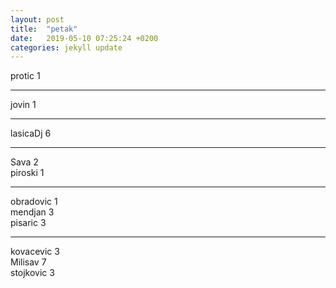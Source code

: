 ```yaml
---
layout: post
title:  "petak"
date:   2019-05-10 07:25:24 +0200
categories: jekyll update
---
```


protic 1  

***

jovin 1  

***

lasicaDj 6  

***

Sava 2  
piroski 1  

***

obradovic 1  
mendjan 3  
pisaric 3  

***

kovacevic 3  
Milisav 7  
stojkovic 3  